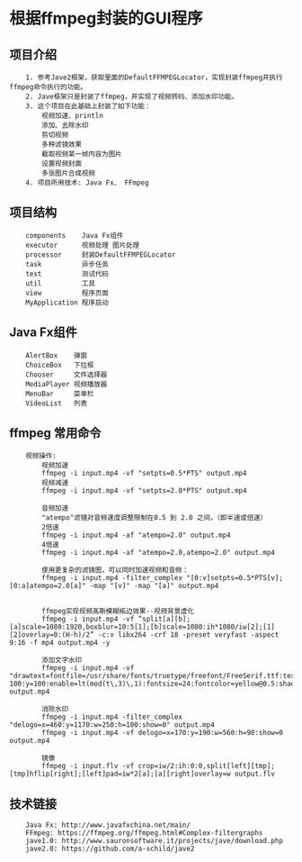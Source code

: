 根据ffmpeg封装的GUI程序
======================

项目介绍
--------

        1. 参考Jave2框架，获取里面的DefaultFFMPEGLocator，实现封装ffmpeg并执行ffmpeg命令执行的功能。
        2. Jave框架只是封装了ffmpeg，并实现了视频转码、添加水印功能。
        3. 这个项目在此基础上封装了如下功能：
            视频加速、println
            添加、去除水印
            剪切视频
            多种滤镜效果
            截取视频某一帧内容为图片
            设置视频封面
            多张图片合成视频
        4. 项目所用技术: Java Fx、 FFmpeg

项目结构
--------
        components    Java Fx组件
        executor      视频处理 图片处理
        processor     封装DefaultFFMPEGLocator
        task          异步任务
        test          测试代码
        util          工具
        view          程序页面
        MyApplication 程序启动
        
Java Fx组件
-----------
        AlertBox    弹窗
        ChoiceBox   下拉框
        Chooser     文件选择器
        MediaPlayer 视频播放器
        MenuBar     菜单栏
        VideoList   列表
        
ffmpeg 常用命令
---------------
        视频操作:
        	视频加速
        	ffmpeg -i input.mp4 -vf "setpts=0.5*PTS" output.mp4
        	视频减速
        	ffmpeg -i input.mp4 -vf "setpts=2.0*PTS" output.mp4
        
        	音频加速
        	"atempo"滤镜对音频速度调整限制在0.5 到 2.0 之间，（即半速或倍速）
        	2倍速
        	ffmpeg -i input.mp4 -af "atempo=2.0" output.mp4
        	4倍速
        	ffmpeg -i input.mp4 -af "atempo=2.0,atempo=2.0" output.mp4
        
        	使用更复杂的滤镜图，可以同时加速视频和音频：
        	ffmpeg -i input.mp4 -filter_complex "[0:v]setpts=0.5*PTS[v];[0:a]atempo=2.0[a]" -map "[v]" -map "[a]" output.mp4
        	
        	
        	ffmpeg实现视频高斯模糊拓边效果--视频背景虚化
        	ffmpeg -i input.mp4 -vf “split[a][b];[a]scale=1080:1920,boxblur=10:5[1];[b]scale=1080:ih*1080/iw[2];[1][2]overlay=0:(H-h)/2” -c:v libx264 -crf 18 -preset veryfast -aspect 9:16 -f mp4 output.mp4 -y
        	
        	添加文字水印
        	ffmpeg -i input.mp4 -vf "drawtext=fontfile=/usr/share/fonts/truetype/freefont/FreeSerif.ttf:text='testtest':x=w-100:y=100:enable=lt(mod(t\,3)\,1):fontsize=24:fontcolor=yellow@0.5:shadowy=2" output.mp4
        	
        	消除水印
        	ffmpeg -i input.mp4 -filter_complex "delogo=x=460:y=1170:w=250:h=100:show=0" output.mp4
        	ffmpeg -i input.mp4 -vf delogo=x=170:y=190:w=560:h=90:show=0 output.mp4
        	
        	镜像
        	ffmpeg -i input.flv -vf crop=iw/2:ih:0:0,split[left][tmp];[tmp]hflip[right];[left]pad=iw*2[a];[a][right]overlay=w output.flv
     
技术链接
--------
        Java Fx: http://www.javafxchina.net/main/   
        FFmpeg: https://ffmpeg.org/ffmpeg.html#Complex-filtergraphs
        jave1.0: http://www.sauronsoftware.it/projects/jave/download.php
        jave2.0: https://github.com/a-schild/jave2
        